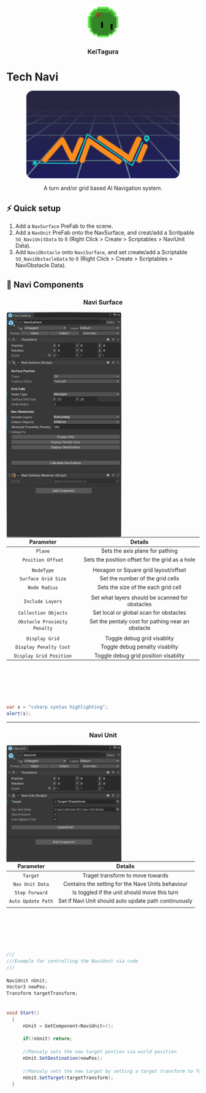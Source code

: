 <div id="header" align="center">
  <img src="https://github.com/KeiTagura/Navi_Tech/blob/main/Art/MonSli.gif" width="82"/>
  <h3 align="center">KeiTagura</h3>
</div>

<h1>
  Tech Navi
</h1>



<div align="center">
  <img src="https://github.com/KeiTagura/Navi_Tech/blob/main/Art/Navi.png" width="400" />
</div>

<p align="center">
  A turn and/or grid based AI Navigation system.
</p>


## ⚡ Quick setup

1. Add a `NavSurface` PreFab to the scene.
2. Add a `NavUnit` PreFab onto the NavSurface, and creat/add a Scritpable `SO_NaviUnitData` to it (Right Click > Create > Scriptables > NaviUnit Data).
3. Add `NaviObstacle` onto `NaviSurface`, and set create/add a Scriptable `SO_NaviObstacleData` to it (Right Click > Create > Scriptables > NaviObstacle Data).



## 🔧 Navi Components


<div id="header" align="center">
  <h3 align="center">Navi Surface</h3>
</div>



<div align="center">
  <img align="left" src="https://github.com/KeiTagura/Navi_Tech/blob/main/Inspector_NaviSurface.png" width="300" />

  <div align="left">

  |         Parameter          |                    Details                      |
  | :------------------------: | :---------------------------------------------: |
  |          `Plane`           |         Sets the axis plane for pathing         |
  |     `Position Offset`      |Sets the position offset for the grid as a hole  |
  |                            |                                                 |
  |        `NodeType`          |    Hexagon or Square grid layout/offset         |
  |    `Surface Grid Size`     |       Set the number of the grid cells          |
  |       `Node Radius`        |     Sets the size of the each grid cell         |
  |                            |                                                 |
  |      `Include Layers`      |Set what layers should be scanned for obstacles  |
  |    `Collection Objects`    |     Set local or global scan for obstacles      |
  |`Obstacle Proximity Penalty`|Set the pentaly cost for pathing near an obstacle|
  |                            |                                                 |
  |      `Display Grid`        |          Toggle debug grid visablity            |
  |  `Display Penalty Cost`    |         Toggle debug penalty visablity          |
  |  `Display Grid Position`   |      Toggle debug grid position visablity       |


  </div>
</div>

</br>
</br>
</br>
</br>
</br>

```csharp
var s = "csharp syntax highlighting";
alert(s);
```

***
<div id="header" align="center">
  <h3 align="center">Navi Unit</h3>
</div>



<div align="center">
  <img align="left" src="https://github.com/KeiTagura/Navi_Tech/blob/main/Inspector_NaviUnit.png" width="300" />

  <div align="left">

  |         Parameter          |                    Details                          |
  | :------------------------: | :-------------------------------------------------: |
  |          `Target`          |           Traget transform to move towards          |
  |       `Nav Unit Data`      |  Contains the setting for the Nave Units behaviour  |
  |        `Step Forward`      |  Is toggled if the unit should move this turn       |
  |      `Auto Update Path`    |Set if Navi Unit should auto update path continuously|
  |                            |                                                     |


  </div>
</div>

</br>
</br>
</br>
</br>
</br>

```csharp
///
///Example for controlling the NaviUnit via code
///

NaviUnit nUnit;
Vector3 newPos;
Transform targetTransform;


void Start()
  {
      nUnit = GetComponent<NaviUnit>();

      if(!nUnit) return;

      //Manualy sets the new target postion via world position
      nUnit.SetDestination(newPos);
      
      //Manualy sets the new target by setting a target transform to follow
      nUnit.SetTarget(targetTransform);
  }


```
